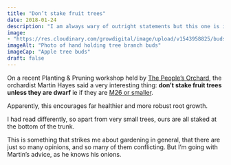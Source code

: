 ```yaml
---
title: "Don’t stake fruit trees"
date: 2018-01-24
description: "I am always wary of outright statements but this one is interesting and time saving"
image: 
- "https://res.cloudinary.com/growdigital/image/upload/v1543958825/buds-38517307965.jpg"
imageAlt: "Photo of hand holding tree branch buds"
imageCap: "Apple tree buds"
draft: false
---
```


On a recent Planting & Pruning workshop held by [The People’s Orchard](http://www.stdogmaelsabbey.org.uk/peoplesorchard), the orchardist Martin Hayes said a very interesting thing: **don’t stake fruit trees unless they are dwarf** ie if they are [M26 or smaller](https://www.forestgarden.wales/blog/rootstock-reference/).

Apparently, this encourages far healthier and more robust root growth.

I had read differently, so apart from very small trees, ours are all staked at the bottom of the trunk.

This is something that strikes me about gardening in general, that there are just so many opinions, and so many of them conflicting. But I’m going with Martin’s advice, as he knows his onions.
